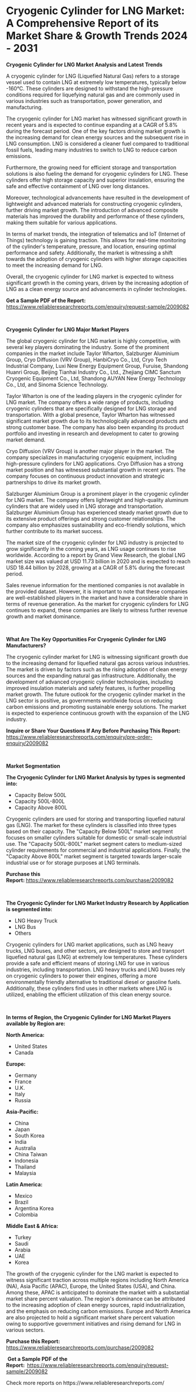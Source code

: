 <p><h1>Cryogenic Cylinder for LNG Market: A Comprehensive Report of its Market Share & Growth Trends 2024 - 2031</h1></p><p><strong>Cryogenic Cylinder for LNG Market Analysis and Latest Trends</strong></p>
<p><p>A cryogenic cylinder for LNG (Liquefied Natural Gas) refers to a storage vessel used to contain LNG at extremely low temperatures, typically below -160°C. These cylinders are designed to withstand the high-pressure conditions required for liquefying natural gas and are commonly used in various industries such as transportation, power generation, and manufacturing.</p><p>The cryogenic cylinder for LNG market has witnessed significant growth in recent years and is expected to continue expanding at a CAGR of 5.8% during the forecast period. One of the key factors driving market growth is the increasing demand for clean energy sources and the subsequent rise in LNG consumption. LNG is considered a cleaner fuel compared to traditional fossil fuels, leading many industries to switch to LNG to reduce carbon emissions.</p><p>Furthermore, the growing need for efficient storage and transportation solutions is also fueling the demand for cryogenic cylinders for LNG. These cylinders offer high storage capacity and superior insulation, ensuring the safe and effective containment of LNG over long distances.</p><p>Moreover, technological advancements have resulted in the development of lightweight and advanced materials for constructing cryogenic cylinders, further driving market growth. The introduction of advanced composite materials has improved the durability and performance of these cylinders, making them suitable for various applications.</p><p>In terms of market trends, the integration of telematics and IoT (Internet of Things) technology is gaining traction. This allows for real-time monitoring of the cylinder's temperature, pressure, and location, ensuring optimal performance and safety. Additionally, the market is witnessing a shift towards the adoption of cryogenic cylinders with higher storage capacities to meet the increasing demand for LNG.</p><p>Overall, the cryogenic cylinder for LNG market is expected to witness significant growth in the coming years, driven by the increasing adoption of LNG as a clean energy source and advancements in cylinder technologies.</p></p>
<p><strong>Get a Sample PDF of the Report:&nbsp;</strong> <a href="https://www.reliableresearchreports.com/enquiry/request-sample/2009082">https://www.reliableresearchreports.com/enquiry/request-sample/2009082</a></p>
<p>&nbsp;</p>
<p><strong>Cryogenic Cylinder for LNG Major Market Players</strong></p>
<p><p>The global cryogenic cylinder for LNG market is highly competitive, with several key players dominating the industry. Some of the prominent companies in the market include Taylor Wharton, Salzburger Aluminium Group, Cryo Diffusion (VRV Group), HanbiCryo Co., Ltd, Cryo Tech Industrial Company, Luxi New Energy Equipment Group, Furuise, Shandong Huanri Group, Beijing Tianhai Industry Co., Ltd., Zhejiang CIMC Sanctum Cryogenic Equipment Co., Ltd, Shandong AUYAN New Energy Technology Co., Ltd, and Sinoma Science Technology.</p><p>Taylor Wharton is one of the leading players in the cryogenic cylinder for LNG market. The company offers a wide range of products, including cryogenic cylinders that are specifically designed for LNG storage and transportation. With a global presence, Taylor Wharton has witnessed significant market growth due to its technologically advanced products and strong customer base. The company has also been expanding its product portfolio and investing in research and development to cater to growing market demand.</p><p>Cryo Diffusion (VRV Group) is another major player in the market. The company specializes in manufacturing cryogenic equipment, including high-pressure cylinders for LNG applications. Cryo Diffusion has a strong market position and has witnessed substantial growth in recent years. The company focuses on continuous product innovation and strategic partnerships to drive its market growth.</p><p>Salzburger Aluminium Group is a prominent player in the cryogenic cylinder for LNG market. The company offers lightweight and high-quality aluminum cylinders that are widely used in LNG storage and transportation. Salzburger Aluminium Group has experienced steady market growth due to its extensive product offerings and strong customer relationships. The company also emphasizes sustainability and eco-friendly solutions, which further contribute to its market success.</p><p>The market size of the cryogenic cylinder for LNG industry is projected to grow significantly in the coming years, as LNG usage continues to rise worldwide. According to a report by Grand View Research, the global LNG market size was valued at USD 11.73 billion in 2020 and is expected to reach USD 18.44 billion by 2028, growing at a CAGR of 5.8% during the forecast period.</p><p>Sales revenue information for the mentioned companies is not available in the provided dataset. However, it is important to note that these companies are well-established players in the market and have a considerable share in terms of revenue generation. As the market for cryogenic cylinders for LNG continues to expand, these companies are likely to witness further revenue growth and market dominance.</p></p>
<p>&nbsp;</p>
<p><strong>What Are The Key Opportunities For Cryogenic Cylinder for LNG Manufacturers?</strong></p>
<p><p>The cryogenic cylinder market for LNG is witnessing significant growth due to the increasing demand for liquefied natural gas across various industries. The market is driven by factors such as the rising adoption of clean energy sources and the expanding natural gas infrastructure. Additionally, the development of advanced cryogenic cylinder technologies, including improved insulation materials and safety features, is further propelling market growth. The future outlook for the cryogenic cylinder market in the LNG sector is positive, as governments worldwide focus on reducing carbon emissions and promoting sustainable energy solutions. The market is expected to experience continuous growth with the expansion of the LNG industry.</p></p>
<p><strong>Inquire or Share Your Questions If Any Before Purchasing This Report:</strong> <a href="https://www.reliableresearchreports.com/enquiry/pre-order-enquiry/2009082">https://www.reliableresearchreports.com/enquiry/pre-order-enquiry/2009082</a></p>
<p>&nbsp;</p>
<p><strong>Market Segmentation</strong></p>
<p><strong>The Cryogenic Cylinder for LNG Market Analysis by types is segmented into:</strong></p>
<p><ul><li>Capacity Below 500L</li><li>Capacity 500L-800L</li><li>Capacity Above 800L</li></ul></p>
<p><p>Cryogenic cylinders are used for storing and transporting liquefied natural gas (LNG). The market for these cylinders is classified into three types based on their capacity. The "Capacity Below 500L" market segment focuses on smaller cylinders suitable for domestic or small-scale industrial use. The "Capacity 500L-800L" market segment caters to medium-sized cylinder requirements for commercial and industrial applications. Finally, the "Capacity Above 800L" market segment is targeted towards larger-scale industrial use or for storage purposes at LNG terminals.</p></p>
<p><strong>Purchase this Report:&nbsp;</strong><a href="https://www.reliableresearchreports.com/purchase/2009082">https://www.reliableresearchreports.com/purchase/2009082</a></p>
<p>&nbsp;</p>
<p><strong>The Cryogenic Cylinder for LNG Market Industry Research by Application is segmented into:</strong></p>
<p><ul><li>LNG Heavy Truck</li><li>LNG Bus</li><li>Others</li></ul></p>
<p><p>Cryogenic cylinders for LNG market applications, such as LNG heavy trucks, LNG buses, and other sectors, are designed to store and transport liquefied natural gas (LNG) at extremely low temperatures. These cylinders provide a safe and efficient means of storing LNG for use in various industries, including transportation. LNG heavy trucks and LNG buses rely on cryogenic cylinders to power their engines, offering a more environmentally friendly alternative to traditional diesel or gasoline fuels. Additionally, these cylinders find uses in other markets where LNG is utilized, enabling the efficient utilization of this clean energy source.</p></p>
<p>&nbsp;</p>
<p><strong>In terms of Region, the Cryogenic Cylinder for LNG Market Players available by Region are:</strong></p>
<p>
    <p> <strong> North America: </strong>
        <ul>
            <li>United States</li>
            <li>Canada</li>
        </ul>
        </p> 
    <p> <strong> Europe: </strong>
        <ul>
            <li>Germany</li>
            <li>France</li>
            <li>U.K.</li>
            <li>Italy</li>
            <li>Russia</li>
        </ul>
        </p> 
    <p> <strong> Asia-Pacific: </strong>
        <ul>
            <li>China</li>
            <li>Japan</li>
            <li>South Korea</li>
            <li>India</li>
            <li>Australia</li>
            <li>China Taiwan</li>
            <li>Indonesia</li>
            <li>Thailand</li>
            <li>Malaysia</li>
        </ul>
        </p> 
    <p> <strong> Latin America: </strong>
        <ul>
            <li>Mexico</li>
            <li>Brazil</li>
            <li>Argentina Korea</li>
            <li>Colombia</li>
        </ul>
        </p> 
    <p> <strong> Middle East & Africa: </strong>
        <ul>
            <li>Turkey</li>
            <li>Saudi</li>
            <li>Arabia</li>
            <li>UAE</li>
            <li>Korea</li>
        </ul>
    </p>
    </p>
<p><p>The growth of the cryogenic cylinder for the LNG market is expected to witness significant traction across multiple regions including North America (NA), Asia Pacific (APAC), Europe, the United States (USA), and China. Among these, APAC is anticipated to dominate the market with a substantial market share percent valuation. The region's dominance can be attributed to the increasing adoption of clean energy sources, rapid industrialization, and the emphasis on reducing carbon emissions. Europe and North America are also projected to hold a significant market share percent valuation owing to supportive government initiatives and rising demand for LNG in various sectors.</p></p>
<p><strong>Purchase this Report: </strong><a href="https://www.reliableresearchreports.com/purchase/2009082">https://www.reliableresearchreports.com/purchase/2009082</a></p>
<p>&nbsp;<strong>Get a Sample PDF of the Report:&nbsp;&nbsp;</strong><a href="https://www.reliableresearchreports.com/enquiry/request-sample/2009082">https://www.reliableresearchreports.com/enquiry/request-sample/2009082</a></p>
<p><strong></strong></p>
<p>Check more reports on https://www.reliableresearchreports.com/</p>